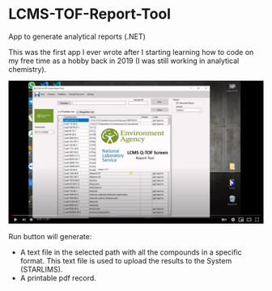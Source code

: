 # LCMS-TOF-Report-Tool
App to generate analytical reports (.NET)

This was the first app I ever wrote after I starting learning how to code on my free time as a hobby back in 2019 (I was still working in analytical chemistry).

[![Watch the video](/LCMS%20Report%20(0.0.5)/LCMS%20Report/Resources/screenshot_video.png?raw=true "Screenshot Video")](https://youtu.be/UOh9tvhx9Es)

Run button will generate:
- A text file in the selected path with all the compounds in a specific format. This text file is used to upload the results to the System (STARLIMS).
- A printable pdf record.

